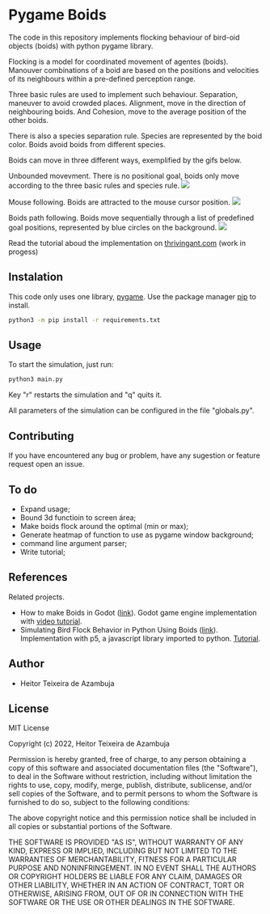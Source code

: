 # Pygame Boids

The code in this repository implements flocking behaviour of bird-oid objects (boids) with python pygame library.

Flocking is a model for coordinated movement of agentes (boids). Manouver combinations of a boid are based on the positions and velocities of its neighbours within a pre-defined perception range. 

Three basic rules are used to implement such behaviour. Separation, maneuver to avoid crowded places. Alignment, move in the direction of neighbouring boids. And Cohesion, move to the average position of the other boids.

There is also a species separation rule. Species are represented by the boid color. Boids avoid boids from different species.

Boids can move in three different ways, exemplified by the gifs below.

Unbounded movevment. There is no positional goal, boids only move according to the three basic rules and species rule.
![](https://github.com/heitor-azambuja/huge-gifs/blob/main/boids-unbound.gif)

Mouse following. Boids are attracted to the mouse cursor position.
![](https://github.com/heitor-azambuja/huge-gifs/blob/main/boids-follow-mouse.gif)

Boids path following. Boids move sequentially through a list of predefined goal positions, represented by blue circles on the background.
![](https://github.com/heitor-azambuja/huge-gifs/blob/main/boids-follow-path-list.gif)

Read the tutorial aboud the implementation on [thrivingant.com](https://www.thrivingant.com) (work in progess)

## Instalation

This code only uses one library, [pygame](https://www.pygame.org/docs/). Use the package manager [pip](https://pip.pypa.io/en/stable/) to install.

```bash
python3 -m pip install -r requirements.txt
```

## Usage

To start the simulation, just run:
```bash
python3 main.py 
```
Key "r" restarts the simulation and "q" quits it. 

All parameters of the simulation can be configured in the file "globals.py".

## Contributing

If you have encountered any bug or problem, have any sugestion or feature request open an issue.

## To do
 - Expand usage;
 - Bound 3d functioin to screen área;
 - Make boids flock around the optimal (min or max);
 - Generate heatmap of function to use as pygame window background;
 - command line argument parser;
 - Write tutorial;


## References
Related projects.
- How to make Boids in Godot ([link](https://github.com/aimforbigfoot/NAD-LAB-Godot-Projects/tree/master/boidsArea2D)). Godot game engine implementation with [video tutorial](https://www.youtube.com/watch?v=oFnIlNW_p10&ab_channel=NADLABS).
- Simulating Bird Flock Behavior in Python Using Boids ([link](https://github.com/roholazandie/boids)). Implementation with p5, a javascript library imported to python. [Tutorial](https://betterprogramming.pub/boids-simulating-birds-flock-behavior-in-python-9fff99375118).

## Author
- Heitor Teixeira de Azambuja

## License

MIT License

Copyright (c) 2022,  Heitor Teixeira de Azambuja

Permission is hereby granted, free of charge, to any person obtaining a copy
of this software and associated documentation files (the "Software"), to deal
in the Software without restriction, including without limitation the rights
to use, copy, modify, merge, publish, distribute, sublicense, and/or sell
copies of the Software, and to permit persons to whom the Software is
furnished to do so, subject to the following conditions:

The above copyright notice and this permission notice shall be included in all
copies or substantial portions of the Software.

THE SOFTWARE IS PROVIDED "AS IS", WITHOUT WARRANTY OF ANY KIND, EXPRESS OR
IMPLIED, INCLUDING BUT NOT LIMITED TO THE WARRANTIES OF MERCHANTABILITY,
FITNESS FOR A PARTICULAR PURPOSE AND NONINFRINGEMENT. IN NO EVENT SHALL THE
AUTHORS OR COPYRIGHT HOLDERS BE LIABLE FOR ANY CLAIM, DAMAGES OR OTHER
LIABILITY, WHETHER IN AN ACTION OF CONTRACT, TORT OR OTHERWISE, ARISING FROM,
OUT OF OR IN CONNECTION WITH THE SOFTWARE OR THE USE OR OTHER DEALINGS IN THE
SOFTWARE.